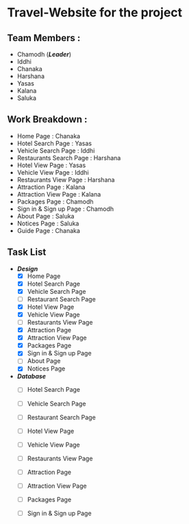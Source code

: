 # Travel-Website for the project

## Team Members :
  - Chamodh (**_Leader_**)
  - Iddhi
  - Chanaka
  - Harshana
  - Yasas
  - Kalana
  - Saluka

## Work Breakdown :

  - Home Page                 : Chanaka
  - Hotel Search Page         : Yasas
  - Vehicle Search Page       : Iddhi
  - Restaurants Search Page   : Harshana
  - Hotel View Page           : Yasas
  - Vehicle View Page         : Iddhi
  - Restaurants View Page     : Harshana
  - Attraction Page           : Kalana
  - Attraction View Page      : Kalana
  - Packages Page             : Chamodh
  - Sign in & Sign up Page    : Chamodh
  - About Page                : Saluka
  - Notices Page              : Saluka
  - Guide Page                : Chanaka

## Task List
- **_Design_**
  - [x] Home Page
  - [x] Hotel Search Page
  - [x] Vehicle Search Page
  - [ ] Restaurant Search Page
  - [x] Hotel View Page
  - [x] Vehicle View Page
  - [ ] Restaurants View Page
  - [x] Attraction Page
  - [x] Attraction View Page
  - [x] Packages Page
  - [x] Sign in & Sign up Page
  - [ ] About Page
  - [x] Notices Page

- **_Database_**
  - [ ] Hotel Search Page
  - [ ] Vehicle Search Page
  - [ ] Restaurant Search Page
  - [ ] Hotel View Page
  - [ ] Vehicle View Page
  - [ ] Restaurants View Page
  - [ ] Attraction Page
  - [ ] Attraction View Page
  - [ ] Packages Page
  - [ ] Sign in & Sign up Page

